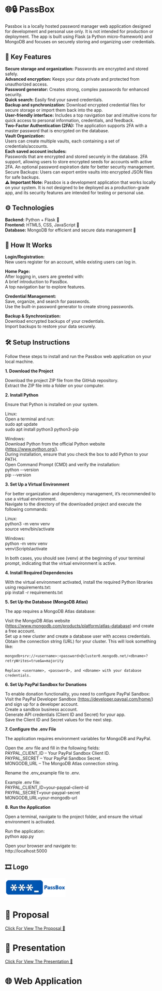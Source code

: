 # 🌐🔒 PassBox 
Passbox is a locally hosted password manager web application designed for development and personal use only. It is not intended for production or deployment. The app is built using Flask (a Python micro-framework) and MongoDB and focuses on securely storing and organizing user credentials.  

🔑 Key Features  
-------------------------
**Secure storage and organization:** Passwords are encrypted and stored safely.  
**Advanced encryption:** Keeps your data private and protected from unauthorized access.  
**Password generator:** Creates strong, complex passwords for enhanced security.  
**Quick search:** Easily find your saved credentials.  
**Backup and synchronization:** Download encrypted credential files for secure storage or import them back into the app.  
**User-friendly interface:** Includes a top navigation bar and intuitive icons for quick access to personal information, credentials, and feedback.  
**Two-Factor Authentication (2FA):** The application supports 2FA with a master password that is encrypted on the database.  
**Vault Organization:**  
Users can create multiple vaults, each containing a set of credentials/accounts.  
**Each saved account includes:**  
        Passwords that are encrypted and stored securely in the database.
        2FA support, allowing users to store encrypted seeds for accounts with active 2FA.
        An optional password expiration date for better security management.
        Secure Backups: Users can export entire vaults into encrypted JSON files for safe backups.  
**⚠️ Important Note:** Passbox is a development application that works locally on your system. It is not designed to be deployed as a production-grade app, and its security features are intended for testing or personal use.



⚙️ Technologies  
-------------------------
**Backend:** Python + Flask 🐍  
**Frontend:** HTML5, CSS, JavaScript 🎨  
**Database:** MongoDB for efficient and secure data management 💾  


🚀 How It Works  
-------------------------
**Login/Registration:**  
New users register for an account, while existing users can log in.  

**Home Page:**  
After logging in, users are greeted with:  
A brief introduction to PassBox.  
A top navigation bar to explore features.  

**Credential Management:**  
Save, organize, and search for passwords.  
Use the built-in password generator to create strong passwords.  

**Backup & Synchronization:**  
Download encrypted backups of your credentials.  
Import backups to restore your data securely.  


🛠️ Setup Instructions  
-------------------------
Follow these steps to install and run the Passbox web application on your local machine.  


**1. Download the Project**  

Download the project ZIP file from the GitHub repository.  
Extract the ZIP file into a folder on your computer.  


**2. Install Python**  

Ensure that Python is installed on your system.  

Linux:  
Open a terminal and run:  
    sudo apt update  
    sudo apt install python3 python3-pip  

Windows:  
Download Python from the official Python website (https://www.python.org/).  
During installation, ensure that you check the box to add Python to your PATH.  
Open Command Prompt (CMD) and verify the installation:  
    python --version  
    pip --version  


**3. Set Up a Virtual Environment**  

For better organization and dependency management, it’s recommended to use a virtual environment.  
Navigate to the directory of the downloaded project and execute the following commands:  

Linux:  
    python3 -m venv venv  
    source venv/bin/activate  

Windows:  
    python -m venv venv  
    venv\Scripts\activate  

In both cases, you should see (venv) at the beginning of your terminal prompt, indicating that the virtual environment is active.  


**4. Install Required Dependencies**  

With the virtual environment activated, install the required Python libraries using requirements.txt:  
pip install -r requirements.txt  


**5. Set Up the Database (MongoDB Atlas)**  

The app requires a MongoDB Atlas database:  

Visit the MongoDB Atlas website (https://www.mongodb.com/products/platform/atlas-database) and create a free account.  
    Set up a new cluster and create a database user with access credentials.  
    Obtain the connection string (URL) for your cluster. This will look something like:  

    mongodb+srv://<username>:<password>@cluster0.mongodb.net/<dbname>?retryWrites=true&w=majority  

    Replace <username>, <password>, and <dbname> with your database credentials.  


**6. Set Up PayPal Sandbox for Donations**  

To enable donation functionality, you need to configure PayPal Sandbox:  
    Visit the PayPal Developer Sandbox (https://developer.paypal.com/home/) and sign up for a developer account.  
    Create a sandbox business account.  
    Generate API credentials (Client ID and Secret) for your app.  
    Save the Client ID and Secret values for the next step.  


**7. Configure the .env File**  

The application requires environment variables for MongoDB and PayPal.  

Open the .env file and fill in the following fields:  
    PAYPAL_CLIENT_ID – Your PayPal Sandbox Client ID.  
    PAYPAL_SECRET – Your PayPal Sandbox Secret.  
    MONGODB_URL – The MongoDB Atlas connection string.  

Rename the .env_example file to .env.  

Example .env file:  
    PAYPAL_CLIENT_ID=your-paypal-client-id  
    PAYPAL_SECRET=your-paypal-secret  
    MONGODB_URL=your-mongodb-url  


**8. Run the Application**  

Open a terminal, navigate to the project folder, and ensure the virtual environment is activated.  

Run the application:  
python app.py  

Open your browser and navigate to:  
http://localhost:5000   

🎞️ Logo
-------------------------
<a href="">
<img src="Logo.png" alt="PassBox_Logo" width="200">
</a>

# 📄 Proposal 
<a href="https://github.com/Francesco-Ferrillo/PassBox/blob/main/Proposal.pdf">
  <p>Click For View The Proposal 📂<p>
</a>

# 🎥 Presentation
<a href="https://github.com/Francesco-Ferrillo/PassBox/blob/main/Presentation.pdf">
  <p>Click For View The Presentation 📂<p>
</a>

# 🌐 Web Application
